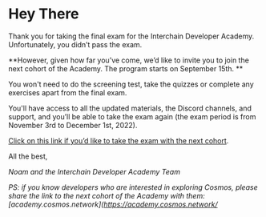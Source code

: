 # Hey There

Thank you for taking the final exam for the Interchain Developer Academy. Unfortunately, you didn’t pass the exam.

**However, given how far you’ve come, we’d like to invite you to join the next cohort of the Academy. The program starts on September 15th. **

You won't need to do the screening test, take the quizzes or complete any exercises apart from the final exam.

You'll have access to all the updated materials, the Discord channels, and support, and you’ll be able to take the exam again (the exam period is from November 3rd to December 1st, 2022).

[Click on this link if you’d like to take the exam with the next cohort](https://www.subscribepage.com/ida_confirmed_c2_for_c3).

All the best,

_Noam and the Interchain Developer Academy Team_

_PS: if you know developers who are interested in exploring Cosmos, please share the link to the next cohort of the Academy with them: [academy.cosmos.network](https://academy.cosmos.network/_

